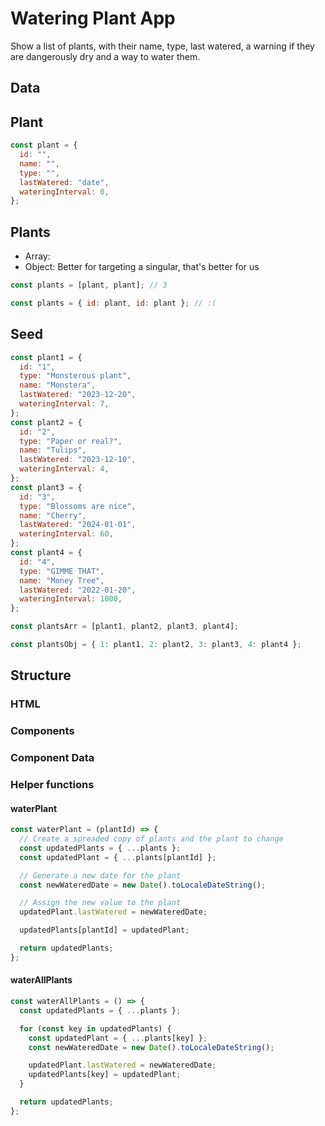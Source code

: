 # Watering Plant App

Show a list of plants, with their name, type, last watered, a warning if they are dangerously dry and a way to water them.

## Data

## Plant

```jsx
const plant = {
  id: "",
  name: "",
  type: "",
  lastWatered: "date",
  wateringInterval: 0,
};
```

## Plants

- Array:
- Object: Better for targeting a singular, that's better for us

```jsx
const plants = [plant, plant]; // 3

const plants = { id: plant, id: plant }; // :(
```

## Seed

```jsx
const plant1 = {
  id: "1",
  type: "Monsterous plant",
  name: "Monstera",
  lastWatered: "2023-12-20",
  wateringInterval: 7,
};
const plant2 = {
  id: "2",
  type: "Paper or real?",
  name: "Tulips",
  lastWatered: "2023-12-10",
  wateringInterval: 4,
};
const plant3 = {
  id: "3",
  type: "Blossoms are nice",
  name: "Cherry",
  lastWatered: "2024-01-01",
  wateringInterval: 60,
};
const plant4 = {
  id: "4",
  type: "GIMME THAT",
  name: "Money Tree",
  lastWatered: "2022-01-20",
  wateringInterval: 1000,
};

const plantsArr = [plant1, plant2, plant3, plant4];

const plantsObj = { 1: plant1, 2: plant2, 3: plant3, 4: plant4 };
```

## Structure

### HTML

### Components

### Component Data

### Helper functions

#### waterPlant

```jsx
const waterPlant = (plantId) => {
  // Create a spreaded copy of plants and the plant to change
  const updatedPlants = { ...plants };
  const updatedPlant = { ...plants[plantId] };

  // Generate a new date for the plant
  const newWateredDate = new Date().toLocaleDateString();

  // Assign the new value to the plant
  updatedPlant.lastWatered = newWateredDate;

  updatedPlants[plantId] = updatedPlant;

  return updatedPlants;
};
```

#### waterAllPlants

```jsx
const waterAllPlants = () => {
  const updatedPlants = { ...plants };

  for (const key in updatedPlants) {
    const updatedPlant = { ...plants[key] };
    const newWateredDate = new Date().toLocaleDateString();

    updatedPlant.lastWatered = newWateredDate;
    updatedPlants[key] = updatedPlant;
  }

  return updatedPlants;
};
```
